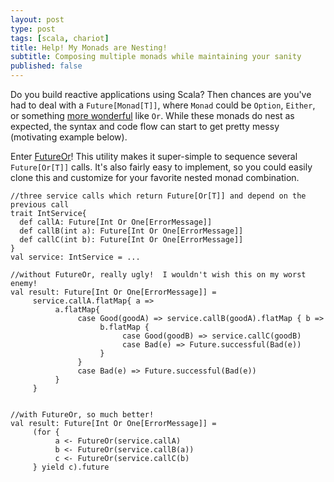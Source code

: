 ```yaml
---
layout: post
type: post
tags: [scala, chariot]
title: Help! My Monads are Nesting!
subtitle: Composing multiple monads while maintaining your sanity
published: false
---
```


Do you build reactive applications using Scala?  Then chances are you've had to deal with a `Future[Monad[T]]`, where `Monad` could be `Option`, `Either`, or something [more wonderful](http://www.josephpconley.com/2016/07/18/an-ode-to-or.html) like `Or`.  While these monads do nest as expected, the syntax and code flow can start to get pretty messy (motivating example below).

Enter [FutureOr](https://github.com/chariotsolutions/scala-commons#futureor)!  This utility makes it super-simple to sequence several `Future[Or[T]]` calls.  It's also fairly easy to implement, so you could easily clone this and customize for your favorite nested monad combination.

```
//three service calls which return Future[Or[T]] and depend on the previous call
trait IntService{
  def callA: Future[Int Or One[ErrorMessage]]
  def callB(int a): Future[Int Or One[ErrorMessage]]
  def callC(int b): Future[Int Or One[ErrorMessage]]
}
val service: IntService = ...

//without FutureOr, really ugly!  I wouldn't wish this on my worst enemy!
val result: Future[Int Or One[ErrorMessage]] = 
     service.callA.flatMap{ a =>
          a.flatMap{
               case Good(goodA) => service.callB(goodA).flatMap { b =>
                    b.flatMap {
                         case Good(goodB) => service.callC(goodB)
                         case Bad(e) => Future.successful(Bad(e))
                    }
               }
               case Bad(e) => Future.successful(Bad(e))
          }
     }


//with FutureOr, so much better!
val result: Future[Int Or One[ErrorMessage]] =
     (for {
          a <- FutureOr(service.callA)
          b <- FutureOr(service.callB(a))
          c <- FutureOr(service.callC(b)
     } yield c).future
```
